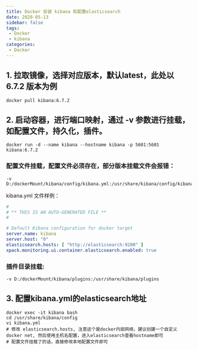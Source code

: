 ```yaml
---
title: Docker 安装 kibana 和配置elasticsearch
date: 2020-05-13
sidebar: false
tags:
 - Docker
 - kibana
categories:
 - Docker
---
```


## 1. 拉取镜像，选择对应版本，默认latest，此处以 **6.7.2** 版本为例
```shell
docker pull kibana:6.7.2
```
## 2. 启动容器，进行端口映射，通过 **-v** 参数进行挂载，如配置文件，持久化，插件。
```shell
docker run -d --name kibana --hostname kibana -p 5601:5601 kibana:6.7.2
```

### 配置文件挂载，配置文件必须存在，部分版本挂载文件会报错：
```shell
-v D:/dockerMount/kibana/config/kibana.yml:/usr/share/kibana/config/kibana.yml
```
kibana.yml 文件样例：
```yml
#
# ** THIS IS AN AUTO-GENERATED FILE **
#

# Default Kibana configuration for docker target
server.name: kibana
server.host: "0"
elasticsearch.hosts: [ "http://elasticsearch:9200" ]
xpack.monitoring.ui.container.elasticsearch.enabled: true
```

### 插件目录挂载: 
```
-v D:/dockerMount/kibana/plugins:/usr/share/kibana/plugins
```

## 3. 配置kibana.yml的elasticsearch地址
```shell
docker exec -it kibana bash
cd /usr/share/kibana/config
vi kibana.yml
# 修改 elasticsearch.hosts, 注意这个是docker内部网络，建议创建一个自定义 docker net, 然后使用主机名配置，进入elasticsearch查看hostname即可
# 配置文件挂载了的话，直接修改本地配置文件即可
```
